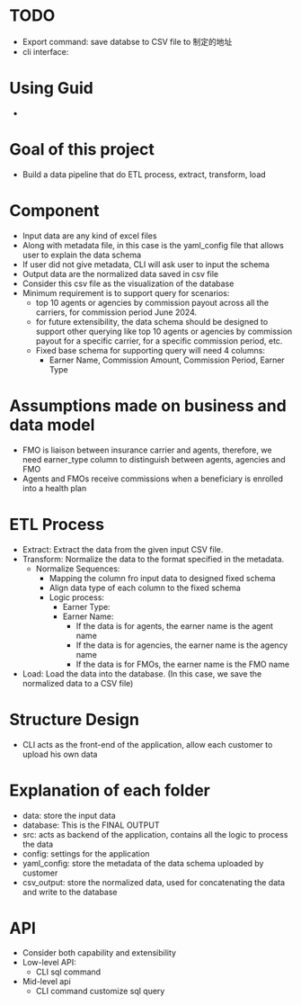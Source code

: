 # TODO
- Export command: save databse to CSV file to 制定的地址
- cli interface: 


# Using Guid
- 


# Goal of this project
- Build a data pipeline that do ETL process, extract, transform, load

# Component 
- Input data are any kind of excel files
- Along with metadata file, in this case is the yaml_config file that allows user to explain the data schema
- If user did not give metadata, CLI will ask user to input the schema
- Output data are the normalized data saved in csv file
- Consider this csv file as the visualization of the database
- Minimum requirement is to support query for scenarios:
  - top 10 agents or agencies by commission payout across all the carriers, for commission period June 2024.
  - for future extensibility, the data schema should be designed to support other querying like top 10 agents or agencies by commission payout for a specific carrier, for a specific commission period, etc.
  - Fixed base schema for supporting query will need 4 columns:
    - Earner Name, Commission Amount, Commission Period, Earner Type

# Assumptions made on business and data model
- FMO is liaison between insurance carrier and agents, therefore, we need earner_type column to distinguish between agents, agencies and FMO
- Agents and FMOs receive commissions when a beneficiary is enrolled into a health plan


# ETL Process
- Extract: Extract the data from the given input CSV file.
- Transform: Normalize the data to the format specified in the metadata.
  - Normalize Sequences:
    - Mapping the column fro input data to designed fixed schema
    - Align data type of each column to the fixed schema
    - Logic process:
      - Earner Type:
      - Earner Name:
        - If the data is for agents, the earner name is the agent name
        - If the data is for agencies, the earner name is the agency name
        - If the data is for FMOs, the earner name is the FMO name
- Load: Load the data into the database. (In this case, we save the normalized data to a CSV file)

# Structure Design
- CLI acts as the front-end of the application, allow each customer to upload his own data

# Explanation of each folder
- data: store the input data
- database: This is the FINAL OUTPUT
- src: acts as backend of the application, contains all the logic to process the data
- config: settings for the application
- yaml_config: store the metadata of the data schema uploaded by customer
- csv_output: store the normalized data, used for concatenating the data and write to the database

# API
- Consider both capability and extensibility
- Low-level API:
  - CLI sql command 
- Mid-level api 
  - CLI command customize sql query

